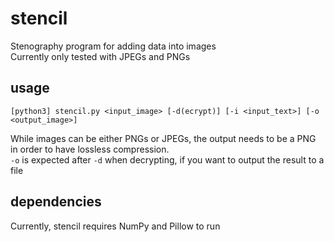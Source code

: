# stencil
Stenography program for adding data into images  
Currently only tested with JPEGs and PNGs

## usage
```
[python3] stencil.py <input_image> [-d(ecrypt)] [-i <input_text>] [-o <output_image>]
```
While images can be either PNGs or JPEGs, the output needs to be a PNG in order to have lossless compression.  
`-o` is expected after `-d` when decrypting, if you want to output the result to a file  

## dependencies
Currently, stencil requires NumPy and Pillow to run   